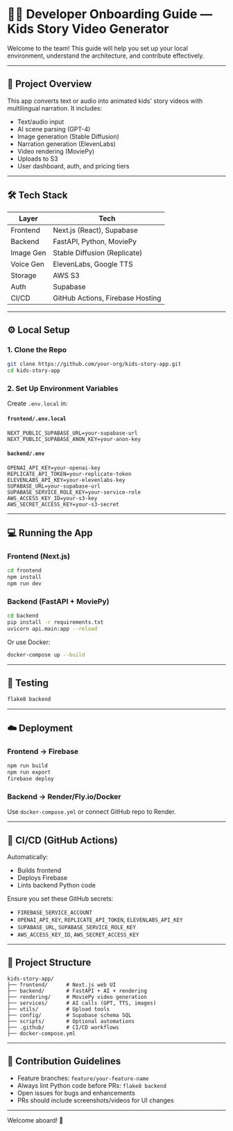 # 🧑‍💻 Developer Onboarding Guide — Kids Story Video Generator

Welcome to the team! This guide will help you set up your local environment, understand the architecture, and contribute effectively.

---

## 🚀 Project Overview

This app converts text or audio into animated kids' story videos with multilingual narration. It includes:
- Text/audio input
- AI scene parsing (GPT-4)
- Image generation (Stable Diffusion)
- Narration generation (ElevenLabs)
- Video rendering (MoviePy)
- Uploads to S3
- User dashboard, auth, and pricing tiers

---

## 🛠️ Tech Stack

| Layer        | Tech                          |
|--------------|-------------------------------|
| Frontend     | Next.js (React), Supabase     |
| Backend      | FastAPI, Python, MoviePy      |
| Image Gen    | Stable Diffusion (Replicate)  |
| Voice Gen    | ElevenLabs, Google TTS        |
| Storage      | AWS S3                        |
| Auth         | Supabase                      |
| CI/CD        | GitHub Actions, Firebase Hosting |

---

## ⚙️ Local Setup

### 1. Clone the Repo

```bash
git clone https://github.com/your-org/kids-story-app.git
cd kids-story-app
```

### 2. Set Up Environment Variables

Create `.env.local` in:

#### `frontend/.env.local`
```
NEXT_PUBLIC_SUPABASE_URL=your-supabase-url
NEXT_PUBLIC_SUPABASE_ANON_KEY=your-anon-key
```

#### `backend/.env`
```
OPENAI_API_KEY=your-openai-key
REPLICATE_API_TOKEN=your-replicate-token
ELEVENLABS_API_KEY=your-elevenlabs-key
SUPABASE_URL=your-supabase-url
SUPABASE_SERVICE_ROLE_KEY=your-service-role
AWS_ACCESS_KEY_ID=your-s3-key
AWS_SECRET_ACCESS_KEY=your-s3-secret
```

---

## 💻 Running the App

### Frontend (Next.js)

```bash
cd frontend
npm install
npm run dev
```

### Backend (FastAPI + MoviePy)

```bash
cd backend
pip install -r requirements.txt
uvicorn api.main:app --reload
```

Or use Docker:

```bash
docker-compose up --build
```

---

## 🧪 Testing

```bash
flake8 backend
```

---

## ☁️ Deployment

### Frontend → Firebase

```bash
npm run build
npm run export
firebase deploy
```

### Backend → Render/Fly.io/Docker

Use `docker-compose.yml` or connect GitHub repo to Render.

---

## 🧪 CI/CD (GitHub Actions)

Automatically:
- Builds frontend
- Deploys Firebase
- Lints backend Python code

Ensure you set these GitHub secrets:
- `FIREBASE_SERVICE_ACCOUNT`
- `OPENAI_API_KEY`, `REPLICATE_API_TOKEN`, `ELEVENLABS_API_KEY`
- `SUPABASE_URL`, `SUPABASE_SERVICE_ROLE_KEY`
- `AWS_ACCESS_KEY_ID`, `AWS_SECRET_ACCESS_KEY`

---

## 📁 Project Structure

```
kids-story-app/
├── frontend/      # Next.js web UI
├── backend/       # FastAPI + AI + rendering
├── rendering/     # MoviePy video generation
├── services/      # AI calls (GPT, TTS, images)
├── utils/         # Upload tools
├── config/        # Supabase schema SQL
├── scripts/       # Optional automations
├── .github/       # CI/CD workflows
├── docker-compose.yml
```

---

## 👏 Contribution Guidelines

- Feature branches: `feature/your-feature-name`
- Always lint Python code before PRs: `flake8 backend`
- Open issues for bugs and enhancements
- PRs should include screenshots/videos for UI changes

---

Welcome aboard! 🎉